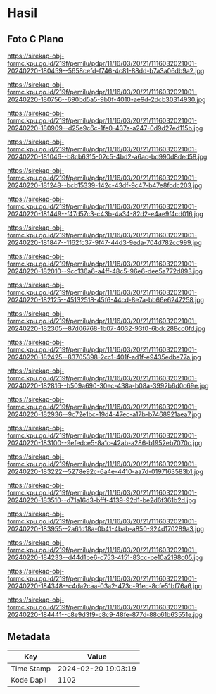 # Hasil

## Foto C Plano

https://sirekap-obj-formc.kpu.go.id/219f/pemilu/pdpr/11/16/03/20/21/1116032021001-20240220-180459--5658cefd-f746-4c81-88dd-b7a3a06db9a2.jpg

https://sirekap-obj-formc.kpu.go.id/219f/pemilu/pdpr/11/16/03/20/21/1116032021001-20240220-180756--690bd5a5-9b0f-4010-ae9d-2dcb30314930.jpg

https://sirekap-obj-formc.kpu.go.id/219f/pemilu/pdpr/11/16/03/20/21/1116032021001-20240220-180909--d25e9c6c-1fe0-437a-a247-0d9d27ed115b.jpg

https://sirekap-obj-formc.kpu.go.id/219f/pemilu/pdpr/11/16/03/20/21/1116032021001-20240220-181046--b8cb6315-02c5-4bd2-a6ac-bd990d8ded58.jpg

https://sirekap-obj-formc.kpu.go.id/219f/pemilu/pdpr/11/16/03/20/21/1116032021001-20240220-181248--bcb15339-142c-43df-9c47-b47e8fcdc203.jpg

https://sirekap-obj-formc.kpu.go.id/219f/pemilu/pdpr/11/16/03/20/21/1116032021001-20240220-181449--f47d57c3-c43b-4a34-82d2-e4ae9f4cd016.jpg

https://sirekap-obj-formc.kpu.go.id/219f/pemilu/pdpr/11/16/03/20/21/1116032021001-20240220-181847--1162fc37-9f47-44d3-9eda-704d782cc999.jpg

https://sirekap-obj-formc.kpu.go.id/219f/pemilu/pdpr/11/16/03/20/21/1116032021001-20240220-182010--9cc136a6-a4ff-48c5-96e6-dee5a772d893.jpg

https://sirekap-obj-formc.kpu.go.id/219f/pemilu/pdpr/11/16/03/20/21/1116032021001-20240220-182125--45132518-45f6-44cd-8e7a-bb66e6247258.jpg

https://sirekap-obj-formc.kpu.go.id/219f/pemilu/pdpr/11/16/03/20/21/1116032021001-20240220-182305--87d06768-1b07-4032-93f0-6bdc288cc0fd.jpg

https://sirekap-obj-formc.kpu.go.id/219f/pemilu/pdpr/11/16/03/20/21/1116032021001-20240220-182425--83705398-2cc1-401f-ad1f-e9435edbe77a.jpg

https://sirekap-obj-formc.kpu.go.id/219f/pemilu/pdpr/11/16/03/20/21/1116032021001-20240220-182816--b509a690-30ec-438a-b08a-3992b6d0c69e.jpg

https://sirekap-obj-formc.kpu.go.id/219f/pemilu/pdpr/11/16/03/20/21/1116032021001-20240220-182936--9c72e1bc-19d4-47ec-a17b-b7468921aea7.jpg

https://sirekap-obj-formc.kpu.go.id/219f/pemilu/pdpr/11/16/03/20/21/1116032021001-20240220-183100--9efedce5-8a1c-42ab-a286-b1952eb7070c.jpg

https://sirekap-obj-formc.kpu.go.id/219f/pemilu/pdpr/11/16/03/20/21/1116032021001-20240220-183222--5278e92c-6a4e-4410-aa7d-0197163583b1.jpg

https://sirekap-obj-formc.kpu.go.id/219f/pemilu/pdpr/11/16/03/20/21/1116032021001-20240220-183510--d71a16d3-bfff-4139-92d1-be2d6f361b2d.jpg

https://sirekap-obj-formc.kpu.go.id/219f/pemilu/pdpr/11/16/03/20/21/1116032021001-20240220-183955--2a61d18a-0b41-4bab-a850-924d170289a3.jpg

https://sirekap-obj-formc.kpu.go.id/219f/pemilu/pdpr/11/16/03/20/21/1116032021001-20240220-184233--d44d1be6-c753-4151-83cc-be10a2198c05.jpg

https://sirekap-obj-formc.kpu.go.id/219f/pemilu/pdpr/11/16/03/20/21/1116032021001-20240220-184348--c4da2caa-03a2-473c-91ec-8cfe51bf76a6.jpg

https://sirekap-obj-formc.kpu.go.id/219f/pemilu/pdpr/11/16/03/20/21/1116032021001-20240220-184441--c8e9d3f9-c8c9-48fe-877d-88c61b63551e.jpg


## Metadata

| Key        | Value               |
| ---------- | ------------------- |
| Time Stamp | 2024-02-20 19:03:19 |
| Kode Dapil | 1102                |



